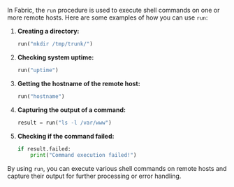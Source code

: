 In Fabric, the `run` procedure is used to execute shell commands on one or more remote hosts. Here are some examples of how you can use `run`:

1. **Creating a directory:**
   ```python
   run("mkdir /tmp/trunk/")
   ```

2. **Checking system uptime:**
   ```python
   run("uptime")
   ```

3. **Getting the hostname of the remote host:**
   ```python
   run("hostname")
   ```

4. **Capturing the output of a command:**
   ```python
   result = run("ls -l /var/www")
   ```

5. **Checking if the command failed:**
   ```python
   if result.failed:
       print("Command execution failed!")
   ```

By using `run`, you can execute various shell commands on remote hosts and capture their output for further processing or error handling.